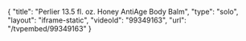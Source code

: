 {
    "title": "Perlier 13.5 fl. oz. Honey AntiAge Body Balm",
    "type": "solo",
    "layout": "iframe-static",
    "videoId": "99349163",
    "url": "\/tvpembed\/99349163"
}
